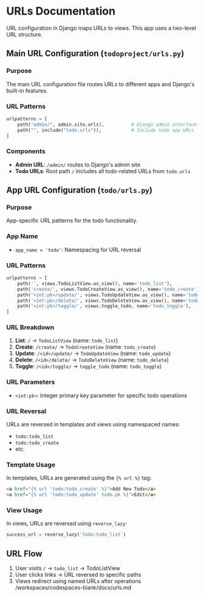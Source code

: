# URLs Documentation

URL configuration in Django maps URLs to views. This app uses a two-level URL structure.

## Main URL Configuration (`todoproject/urls.py`)

### Purpose
The main URL configuration file routes URLs to different apps and Django's built-in features.

### URL Patterns
```python
urlpatterns = [
    path("admin/", admin.site.urls),          # Django admin interface
    path("", include("todo.urls")),           # Include todo app URLs
]
```

### Components
- **Admin URL**: `/admin/` routes to Django's admin site
- **Todo URLs**: Root path `/` includes all todo-related URLs from `todo.urls`

## App URL Configuration (`todo/urls.py`)

### Purpose
App-specific URL patterns for the todo functionality.

### App Name
- `app_name = 'todo'`: Namespacing for URL reversal

### URL Patterns
```python
urlpatterns = [
    path('', views.TodoListView.as_view(), name='todo_list'),
    path('create/', views.TodoCreateView.as_view(), name='todo_create'),
    path('<int:pk>/update/', views.TodoUpdateView.as_view(), name='todo_update'),
    path('<int:pk>/delete/', views.TodoDeleteView.as_view(), name='todo_delete'),
    path('<int:pk>/toggle/', views.toggle_todo, name='todo_toggle'),
]
```

### URL Breakdown
1. **List**: `/` → `TodoListView` (name: `todo_list`)
2. **Create**: `/create/` → `TodoCreateView` (name: `todo_create`)
3. **Update**: `/<id>/update/` → `TodoUpdateView` (name: `todo_update`)
4. **Delete**: `/<id>/delete/` → `TodoDeleteView` (name: `todo_delete`)
5. **Toggle**: `/<id>/toggle/` → `toggle_todo` (name: `todo_toggle`)

### URL Parameters
- `<int:pk>`: Integer primary key parameter for specific todo operations

### URL Reversal
URLs are reversed in templates and views using namespaced names:
- `todo:todo_list`
- `todo:todo_create`
- etc.

### Template Usage
In templates, URLs are generated using the `{% url %}` tag:
```html
<a href="{% url 'todo:todo_create' %}">Add New Todo</a>
<a href="{% url 'todo:todo_update' todo.pk %}">Edit</a>
```

### View Usage
In views, URLs are reversed using `reverse_lazy`:
```python
success_url = reverse_lazy('todo:todo_list')
```

## URL Flow
1. User visits `/` → `todo_list` → TodoListView
2. User clicks links → URL reversed to specific paths
3. Views redirect using named URLs after operations</content>
<parameter name="filePath">/workspaces/codespaces-blank/docs/urls.md
